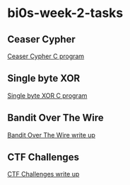 # bi0s-week-2-tasks
## Ceaser Cypher
[Ceaser Cypher C program ](https://github.com/Senthil-Lakshmikanth/bi0s-week-2-tasks/blob/main/C-Program/Ceaser%20Cypher.c)
## Single byte XOR
[Single byte XOR C program](https://github.com/Senthil-Lakshmikanth/bi0s-week-2-tasks/blob/main/C-Program/Single%20byte%20XOR.c)
## Bandit Over The Wire
[Bandit Over The Wire write up](https://github.com/Senthil-Lakshmikanth/bi0s-week-2-tasks/blob/main/Bandit-Over-The-Wire.txt)
## CTF Challenges
[CTF Challenges write up](https://github.com/Senthil-Lakshmikanth/bi0s-week-2-tasks/blob/main/CTF%20Challenges%20write%20up)
